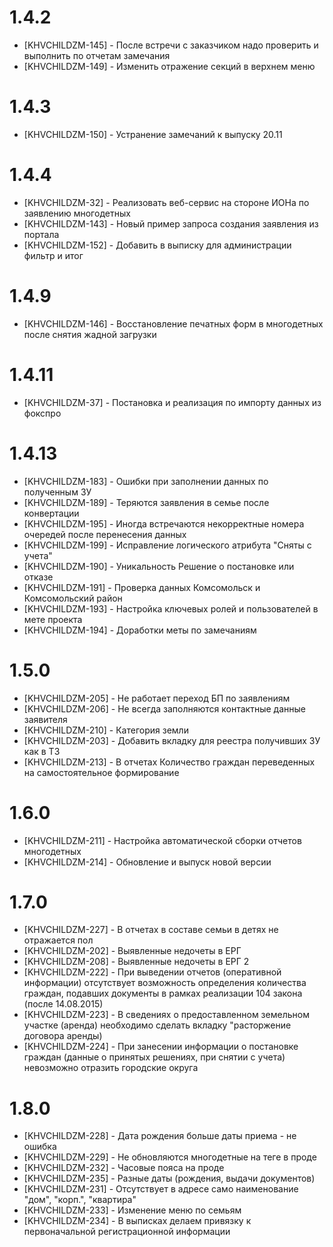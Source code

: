 # 1.4.2

* [KHVCHILDZM-145] - После встречи с заказчиком надо проверить и выполнить по отчетам замечания
* [KHVCHILDZM-149] - Изменить отражение секций в верхнем меню

# 1.4.3

* [KHVCHILDZM-150] - Устранение замечаний к выпуску 20.11

# 1.4.4

* [KHVCHILDZM-32] - Реализовать веб-сервис на стороне ИОНа по заявлению многодетных
* [KHVCHILDZM-143] - Новый пример запроса создания заявления из портала
* [KHVCHILDZM-152] - Добавить в выписку для администрации фильтр и итог

# 1.4.9

* [KHVCHILDZM-146] - Восстановление печатных форм в многодетных после снятия жадной загрузки

# 1.4.11

* [KHVCHILDZM-37] - Постановка и реализация по импорту данных из фокспро

# 1.4.13

* [KHVCHILDZM-183] - Ошибки при заполнении данных по полученным ЗУ
* [KHVCHILDZM-189] - Теряются заявления в семье после конвертации
* [KHVCHILDZM-195] - Иногда встречаются некорректные номера очередей после перенесения данных
* [KHVCHILDZM-199] - Исправление логического атрибута "Сняты с учета"
* [KHVCHILDZM-190] - Уникальность Решение о постановке или отказе
* [KHVCHILDZM-191] - Проверка данных Комсомольск и Комсомольский район
* [KHVCHILDZM-193] - Настройка ключевых ролей и пользователей в мете проекта
* [KHVCHILDZM-194] - Доработки меты по замечаниям

# 1.5.0

* [KHVCHILDZM-205] - Не работает переход БП по заявлениям
* [KHVCHILDZM-206] - Не всегда заполняются контактные данные заявителя
* [KHVCHILDZM-210] - Категория земли
* [KHVCHILDZM-203] - Добавить вкладку для реестра получивших ЗУ как в ТЗ
* [KHVCHILDZM-213] - В отчетах Количество граждан переведенных на самостоятельное формирование

# 1.6.0

* [KHVCHILDZM-211] - Настройка автоматической сборки отчетов многодетных
* [KHVCHILDZM-214] - Обновление и выпуск новой версии

# 1.7.0

* [KHVCHILDZM-227] - В отчетах в составе семьи в детях не отражается пол
* [KHVCHILDZM-202] - Выявленные недочеты в ЕРГ
* [KHVCHILDZM-208] - Выявленные недочеты в ЕРГ 2
* [KHVCHILDZM-222] - При выведении отчетов (оперативной информации) отсутствует возможность определения количества граждан, подавших документы в рамках реализации 104 закона (после 14.08.2015)
* [KHVCHILDZM-223] - В сведениях о предоставленном земельном участке (аренда) необходимо сделать вкладку "расторжение договора аренды)
* [KHVCHILDZM-224] - При занесении информации о постановке граждан (данные о принятых решениях, при снятии с учета) невозможно отразить городские округа

# 1.8.0

* [KHVCHILDZM-228] - Дата рождения больше даты приема - не ошибка
* [KHVCHILDZM-229] - Не обновляются многодетные на теге в проде
* [KHVCHILDZM-232] - Часовые пояса на проде
* [KHVCHILDZM-235] - Разные даты (рождения, выдачи документов)
* [KHVCHILDZM-231] - Отсутствует в адресе само наименование "дом", "корп.", "квартира"
* [KHVCHILDZM-233] - Изменение меню по семьям
* [KHVCHILDZM-234] - В выписках делаем привязку к первоначальной регистрационной информации
